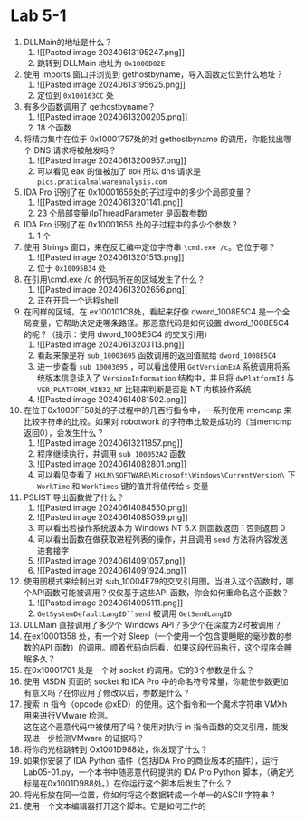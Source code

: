 # Lab 5-1
1. ﻿﻿﻿DLLMain的地址是什么？
	1. ![[Pasted image 20240613195247.png]]
	2. 跳转到 DLLMain 地址为 `0x1000D02E`
2. ﻿﻿使用 Imports 窗口并浏览到 gethostbyname，导入函数定位到什么地址？
	1. ![[Pasted image 20240613195625.png]]
	2. 定位到 `0x100163CC` 处
3. ﻿﻿﻿有多少函数调用了 gethostbyname？
	1. ![[Pasted image 20240613200205.png]]
	2. 18 个函数
4. ﻿﻿﻿将精力集中在位于 0x10001757处的对 gethostbyname 的调用，你能找出哪个 DNS 请求将被触发吗？
	1. ![[Pasted image 20240613200957.png]]
	2. 可以看见 eax 的值被加了 `0DH` 所以 dns 请求是 `pics.praticalmalwareanalysis.com`
5. ﻿﻿﻿IDA Pro 识别了在 0x10001656处的子过程中的多少个局部变量？
	1. ![[Pasted image 20240613201141.png]]
	2. 23 个局部变量(lpThreadParameter 是函数参数)
6. ﻿﻿﻿IDA Pro 识别了在 0x10001656 处的子过程中的多少个参数？
	1. 1 个
7. ﻿﻿﻿使用 Strings 窗口，来在反汇编中定位字符串 `\cmd.exe /c`。它位于哪？
	1. ![[Pasted image 20240613201513.png]]
	2. 位于 `0x10095B34` 处
8. ﻿﻿﻿在引用\cmd.exe /c 的代码所在的区域发生了什么？
	1. ![[Pasted image 20240613202656.png]]
	2. 正在开启一个远程shell
9. ﻿﻿在同样的区域，在 ex100101C8处，看起来好像 dword_1008E5C4 是一个全局变量，它帮助决定走哪条路径。那恶意代码是如何设置 dword_1008E5C4 的呢？（提示：使用 dword_1008E5C4 的交叉引用）
	1. ![[Pasted image 20240613203113.png]]
	2. 看起来像是将 `sub_10003695` 函数调用的返回值赋给 `dword_1008E5C4`
	3. 进一步查看 `sub_10003695` ，可以看出使用 `GetVersionExA` 系统调用将系统版本信息读入了 `VersionInformation` 结构中，并且将 `dwPlatformId` 与 `VER_PLATFORM_WIN32_NT` 比较来判断是否是 NT 内核操作系统
	4. ![[Pasted image 20240614081502.png]]
10. ﻿﻿在位于0x1000FF58处的子过程中的几百行指令中，一系列使用 memcmp 来比较字符串的比较。如果对 robotwork 的字符串比较是成功的（当memcmp 返回0），会发生什么？
	1. ![[Pasted image 20240613211857.png]]
	2. 程序继续执行，并调用 `sub_100052A2` 函数
	3. ![[Pasted image 20240614082801.png]]
	4. 可以看见查看了 `HKLM\SOFTWARE\Microsoft\Windows\CurrentVersion\` 下 `WorkTime` 和 `WorkTimes` 键的值并将值传给 `s` 变量
11. ﻿﻿﻿PSLIST 导出函数做了什么？
	1. ![[Pasted image 20240614084550.png]]
	2.  ![[Pasted image 20240614085039.png]]
	3. 可以看出若操作系统版本为 Windows NT 5.X 则函数返回 1 否则返回 0
	4. 可以看出函数在做获取进程列表的操作，并且调用 `send` 方法将内容发送进套接字
	5. ![[Pasted image 20240614091057.png]]
	6. ![[Pasted image 20240614091924.png]]
12. ﻿﻿﻿﻿使用图模式来绘制出对 sub_10004E79的交叉引用图。当进入这个函数时，哪个API函数可能被调用？仅仅基于这些API 函数，你会如何重命名这个函数？
	1. ![[Pasted image 20240614095111.png]]
	2. `GetSystemDefaultLangID``send` 被调用 `GetSendLangID` 
13. ﻿﻿﻿﻿DLLMain 直接调用了多少个 Windows API？多少个在深度为2时被调用？
14. ﻿﻿﻿﻿在ex10001358 处，有一个对 Sleep（一个使用一个包含要睡眠的毫秒数的参数的API 函数）的调用。顺着代码向后看，如果这段代码执行，这个程序会睡眠多久？
15. ﻿﻿﻿在0x10001701 处是一个对 socket 的调用。它的3个参数是什么？
16. ﻿﻿﻿使用 MSDN 页面的 socket 和 IDA Pro 中的命名符号常量，你能使参数更加有意义吗？在你应用了修改以后，参数是什么？
17. ﻿﻿﻿﻿搜索 in 指令（opcode @xED）的使用。这个指令和一个魔术字符串 VMXh 用来进行VMware 检测。  
    这在这个恶意代码中被使用了吗？使用对执行 in 指令函数的交叉引用，能发现进一步检测VMware 的证据吗？
18. ﻿﻿﻿﻿将你的光标跳转到 Ox1001D988处，你发现了什么？
19. ﻿﻿﻿﻿如果你安装了 IDA Python 插件（包括IDA Pro 的商业版本的插件），运行Lab05-01.py，一个本书中随恶意代码提供的 IDA Pro Python 脚本，（确定光标是在0x1001D988处。）在你运行这个脚本后发生了什么？
20. ﻿﻿﻿将光标放在同一位置，你如何将这个数据转成一个单一的ASCII 字符串？
21. ﻿﻿﻿使用一个文本编辑器打开这个脚本。它是如何工作的